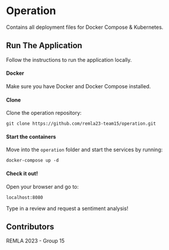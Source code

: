 # Operation
Contains all deployment files for Docker Compose &amp; Kubernetes.

## Run The Application

Follow the instructions to run the application locally.

#### Docker

Make sure you have Docker and Docker Compose installed.

#### Clone

Clone the operation repository:
```
git clone https://github.com/remla23-team15/operation.git
```

#### Start the containers

Move into the `operation` folder and start the services by running:
```
docker-compose up -d
```

#### Check it out!

Open your browser and go to:
```
localhost:8080
```
Type in a review and request a sentiment analysis!

## Contributors

REMLA 2023 - Group 15
